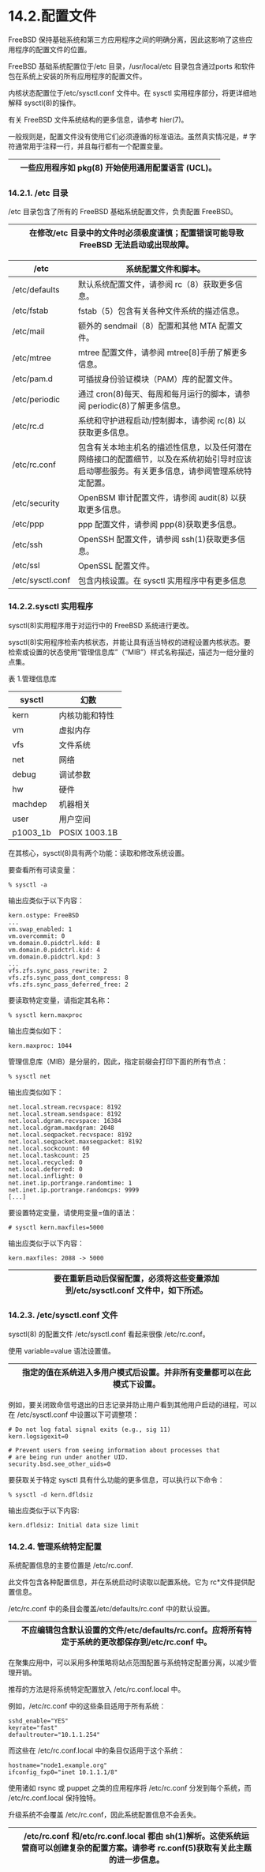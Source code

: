 # 14.2.配置文件

FreeBSD 保持基础系统和第三方应用程序之间的明确分离，因此这影响了这些应用程序的配置文件的位置。

FreeBSD 基础系统配置位于/etc 目录，/usr/local/etc 目录包含通过ports 和软件包在系统上安装的所有应用程序的配置文件。

内核状态配置位于/etc/sysctl.conf 文件中。在 sysctl 实用程序部分，将更详细地解释 sysctl(8)的操作。

有关 FreeBSD 文件系统结构的更多信息，请参考 hier(7)。

一般规则是，配置文件没有使用它们必须遵循的标准语法。虽然真实情况是，# 字符通常用于注释一行，并且每行都有一个配置变量。

|  | 一些应用程序如 pkg(8) 开始使用通用配置语言 (UCL)。|
| -- | ---------------------------------------------------- |

### 14.2.1. /etc 目录

/etc 目录包含了所有的 FreeBSD 基础系统配置文件，负责配置 FreeBSD。

|  | 在修改/etc 目录中的文件时必须极度谨慎；配置错误可能导致 FreeBSD 无法启动或出现故障。|
| -- | -------------------------------------------------------------------------------------- |

| /etc             | 系统配置文件和脚本。                                                                                                          |
| ------------------ | ---------------------------------------------------------------------------------------------------------------------------------------------- |
| /etc/defaults    | 默认系统配置文件，请参阅 rc（8）获取更多信息。                                                                                |
| /etc/fstab       | fstab（5）包含有关各种文件系统的描述信息。                                                                                    |
| /etc/mail        | 额外的 sendmail（8）配置和其他 MTA 配置文件。                                                                                 |
| /etc/mtree       | mtree 配置文件，请参阅 mtree[8]手册了解更多信息。                                                                             |
| /etc/pam.d       | 可插拔身份验证模块（PAM）库的配置文件。                                                                                       |
| /etc/periodic    | 通过 cron(8)每天、每周和每月运行的脚本，请参阅 periodic(8)了解更多信息。                                                      |
| /etc/rc.d        | 系统和守护进程启动/控制脚本，请参阅 rc(8) 以获取更多信息。                                                                    |
| /etc/rc.conf     | 包含有关本地主机名的描述性信息，以及任何潜在网络接口的配置细节，以及在系统初始引导时应该启动哪些服务。有关更多信息，请参阅管理系统特定配置。|
| /etc/security    | OpenBSM 审计配置文件，请参阅 audit(8) 以获取更多信息。                                                                        |
| /etc/ppp         | ppp 配置文件，请参阅 ppp(8)获取更多信息。                                                                                     |
| /etc/ssh         | OpenSSH 配置文件，请参阅 ssh(1)获取更多信息。                                                                                 |
| /etc/ssl         | OpenSSL 配置文件。                                                                                                            |
| /etc/sysctl.conf | 包含内核设置。在 sysctl 实用程序中有更多信息                                                                                                 |

### 14.2.2.sysctl 实用程序

sysctl(8)实用程序用于对运行中的 FreeBSD 系统进行更改。

sysctl(8)实用程序检索内核状态，并能让具有适当特权的进程设置内核状态。要检索或设置的状态使用“管理信息库”（“MIB”）样式名称描述，描述为一组分量的点集。

表 1.管理信息库

|sysctl|幻数| 
| -----| -----------------|
|kern|内核功能和特性| 
|vm|虚拟内存|
|vfs|文件系统|
|net|网络| 
|debug|调试参数|
|hw|硬件|
|machdep|机器相关| 
|user|用户空间|
|p1003_1b|POSIX 1003.1B|

在其核心，sysctl(8)具有两个功能：读取和修改系统设置。

要查看所有可读变量：

```
% sysctl -a
```

输出应类似于以下内容：

```
kern.ostype: FreeBSD
...
vm.swap_enabled: 1
vm.overcommit: 0
vm.domain.0.pidctrl.kdd: 8
vm.domain.0.pidctrl.kid: 4
vm.domain.0.pidctrl.kpd: 3
...
vfs.zfs.sync_pass_rewrite: 2
vfs.zfs.sync_pass_dont_compress: 8
vfs.zfs.sync_pass_deferred_free: 2
```

要读取特定变量，请指定其名称：

```
% sysctl kern.maxproc
```

输出应类似如下：

```
kern.maxproc: 1044
```

管理信息库（MIB）是分层的，因此，指定前缀会打印下面的所有节点：

```
% sysctl net
```

输出应类似如下：

```
net.local.stream.recvspace: 8192
net.local.stream.sendspace: 8192
net.local.dgram.recvspace: 16384
net.local.dgram.maxdgram: 2048
net.local.seqpacket.recvspace: 8192
net.local.seqpacket.maxseqpacket: 8192
net.local.sockcount: 60
net.local.taskcount: 25
net.local.recycled: 0
net.local.deferred: 0
net.local.inflight: 0
net.inet.ip.portrange.randomtime: 1
net.inet.ip.portrange.randomcps: 9999
[...]
```

要设置特定变量，请使用变量=值的语法：

```
# sysctl kern.maxfiles=5000
```

输出应类似于以下内容：

```
kern.maxfiles: 2088 -> 5000
```

|  | 要在重新启动后保留配置，必须将这些变量添加到/etc/sysctl.conf 文件中，如下所述。|
| -- | --------------------------------------------------------------------------------- |

### 14.2.3. /etc/sysctl.conf 文件

sysctl(8) 的配置文件 /etc/sysctl.conf 看起来很像 /etc/rc.conf。

使用 variable=value 语法设置值。

|  | 指定的值在系统进入多用户模式后设置。并非所有变量都可以在此模式下设置。|
| -- | ------------------------------------------------------------------------ |

例如，要关闭致命信号退出的日志记录并防止用户看到其他用户启动的进程，可以在 /etc/sysctl.conf 中设置以下可调整项：

```
# Do not log fatal signal exits (e.g., sig 11)
kern.logsigexit=0

# Prevent users from seeing information about processes that
# are being run under another UID.
security.bsd.see_other_uids=0
```

要获取关于特定 sysctl 具有什么功能的更多信息，可以执行以下命令：

```
% sysctl -d kern.dfldsiz
```

输出应类似于以下内容:

```
kern.dfldsiz: Initial data size limit
```

### 14.2.4. 管理系统特定配置

系统配置信息的主要位置是 /etc/rc.conf.

此文件包含各种配置信息，并在系统启动时读取以配置系统。它为 rc*文件提供配置信息。

/etc/rc.conf 中的条目会覆盖/etc/defaults/rc.conf 中的默认设置。

|  | 不应编辑包含默认设置的文件/etc/defaults/rc.conf。应将所有特定于系统的更改都保存到/etc/rc.conf 中。|
| -- | ---------------------------------------------------------------------------------------------------- |

在聚集应用中，可以采用多种策略将站点范围配置与系统特定配置分离，以减少管理开销。

推荐的方法是将系统特定配置放入 /etc/rc.conf.local 中。

例如，/etc/rc.conf 中的这些条目适用于所有系统：

```
sshd_enable="YES"
keyrate="fast"
defaultrouter="10.1.1.254"
```

而这些在 /etc/rc.conf.local 中的条目仅适用于这个系统：

```
hostname="node1.example.org"
ifconfig_fxp0="inet 10.1.1.1/8"
```

使用诸如 rsync 或 puppet 之类的应用程序将 /etc/rc.conf 分发到每个系统，而 /etc/rc.conf.local 保持独特。

升级系统不会覆盖 /etc/rc.conf，因此系统配置信息不会丢失。

|  | /etc/rc.conf 和/etc/rc.conf.local 都由 sh(1)解析。这使系统运营商可以创建复杂的配置方案。请参考 rc.conf(5)获取有关此主题的进一步信息。|
| -- | --------------------------------------------------------------------------------------------------------------------------------------- |
